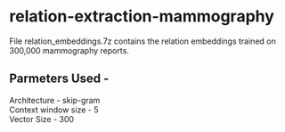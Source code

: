 # relation-extraction-mammography
File relation_embeddings.7z contains the relation embeddings trained on 300,000 mammography reports. <br />
## Parmeters Used - <br />
Architecture - skip-gram <br />
Context window size - 5 <br />
Vector Size - 300
